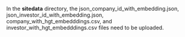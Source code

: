 In the **sitedata** directory, the json_company_id_with_embedding.json, json_investor_id_with_embedding.json, company_with_hgt_embedddings.csv, and investor_with_hgt_embedddings.csv files need to be uploaded.
